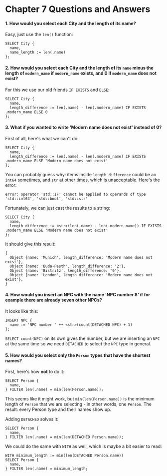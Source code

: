 # Chapter 7 Questions and Answers

#### 1. How would you select each City and the length of its name?

Easy, just use the `len()` function:

```edgeql
SELECT City {
  name,
  name_length := len(.name)
};
```

#### 2. How would you select each City and the length of its `name` minus the length of `modern_name` if `modern_name` exists, and 0 if `modern_name` does not exist?

For this we use our old friends `IF EXISTS` and `ELSE`:

```edgeql
SELECT City {
  name,
  length_difference := len(.name) - len(.modern_name) IF EXISTS .modern_name ELSE 0
};
```

#### 3. What if you wanted to write 'Modern name does not exist' instead of 0?

First of all, here's what we can't do:

```edgeql
SELECT City {
  name,
  length_difference := len(.name) - len(.modern_name) IF EXISTS .modern_name ELSE 'Modern name does not exist'
};
```

You can probably guess why: items inside `length_difference` could be an `int64` sometimes, and `str` at other times, which is unacceptable. Here's the error:

```
error: operator 'std::IF' cannot be applied to operands of type 'std::int64', 'std::bool', 'std::str'
```

Fortunately, we can just cast the results to a string:

```edgeql
SELECT City {
  name,
  length_difference := <str>(len(.name) - len(.modern_name)) IF EXISTS .modern_name ELSE 'Modern name does not exist'
};
```

It should give this result:

```
{
  Object {name: 'Munich', length_difference: 'Modern name does not exist'},
  Object {name: 'Buda-Pesth', length_difference: '2'},
  Object {name: 'Bistritz', length_difference: '0'},
  Object {name: 'London', length_difference: 'Modern name does not exist'},
}
```

#### 4. How would you insert an NPC with the name 'NPC number 8' if for example there are already seven other NPCs?

It looks like this:

```edgeql
INSERT NPC {
  name := 'NPC number ' ++ <str>(count(DETACHED NPC) + 1)
};
```

`SELECT count(NPC)` on its own gives the number, but we are inserting an `NPC` at the same time so we need `DETACHED` to select the `NPC` type in general.

#### 5. How would you select only the `Person` types that have the shortest names?

First, here's how **not** to do it:

```edgeql
SELECT Person {
  name,
} FILTER len(.name) = min(len(Person.name));
```

This seems like it might work, but `min(len(Person.name))` is the minimum length of `Person` that we are selecting - in other words, one `Person`. The result: every Person type and their names show up.

Adding `DETACHED` solves it:

```edgeql
SELECT Person {
  name,
} FILTER len(.name) = min(len(DETACHED Person.name));
```

We could do the same with `WITH` as well, which is maybe a bit easier to read:

```edgeql
WITH minimum_length := min(len(DETACHED Person.name))
SELECT Person {
  name,
} FILTER len(.name) = minimum_length;
```
